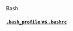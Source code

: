  Bash

#### [`.bash_profile` vs `.bashrc`](http://www.joshstaiger.org/archives/2005/07/bash_profile_vs.html)
